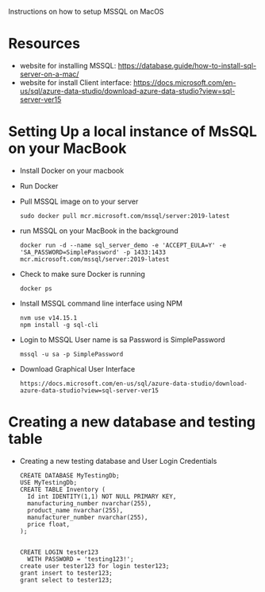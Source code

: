 Instructions on how to setup MSSQL on MacOS

# Resources
- website for installing MSSQL: https://database.guide/how-to-install-sql-server-on-a-mac/
- website for install Client interface: https://docs.microsoft.com/en-us/sql/azure-data-studio/download-azure-data-studio?view=sql-server-ver15

# Setting Up a local instance of MsSQL on your MacBook
- Install Docker on your macbook

- Run Docker

- Pull MSSQL image on to your server
  ```
  sudo docker pull mcr.microsoft.com/mssql/server:2019-latest
  ```

- run MSSQL on your MacBook in the background
  ```
  docker run -d --name sql_server_demo -e 'ACCEPT_EULA=Y' -e 'SA_PASSWORD=SimplePassword' -p 1433:1433 mcr.microsoft.com/mssql/server:2019-latest
  ```

- Check to make sure Docker is running
  ```
  docker ps
  ```

- Install MSSQL command line interface using NPM  
  ```
  nvm use v14.15.1
  npm install -g sql-cli
  ```

- Login to MSSQL 
  User name is sa
  Password is SimplePassword  
  ```
  mssql -u sa -p SimplePassword  
  ```

- Download Graphical User Interface
  ```
  https://docs.microsoft.com/en-us/sql/azure-data-studio/download-azure-data-studio?view=sql-server-ver15
  ```

# Creating a new database and testing table

- Creating a new testing database and User Login Credentials
  ```
  CREATE DATABASE MyTestingDb;
  USE MyTestingDb;
  CREATE TABLE Inventory (
    Id int IDENTITY(1,1) NOT NULL PRIMARY KEY,
    manufacturing_number nvarchar(255),
    product_name nvarchar(255),
    manufacturer_number nvarchar(255),
    price float,
  );


  CREATE LOGIN tester123
    WITH PASSWORD = 'testing123!';  
  create user tester123 for login tester123;
  grant insert to tester123;
  grant select to tester123;

  ```

